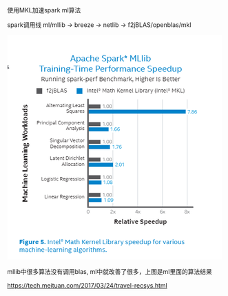 使用MKL加速spark ml算法

spark调用线 ml/mllib -> breeze -> netlib -> f2jBLAS/openblas/mkl

![](pic/2021-04-14-04-16-02.png)

mllib中很多算法没有调用blas, ml中就改善了很多，上图是ml里面的算法结果

https://tech.meituan.com/2017/03/24/travel-recsys.html

